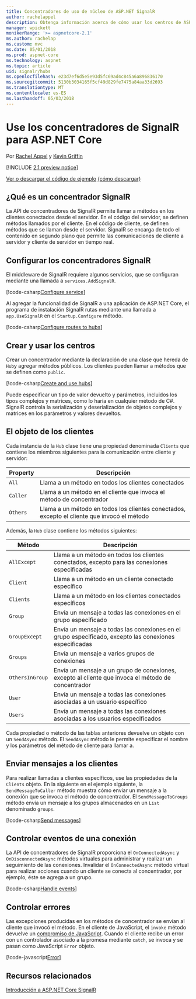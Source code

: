 ```yaml
---
title: Concentradores de uso de núcleo de ASP.NET SignalR
author: rachelappel
description: Obtenga información acerca de cómo usar los centros de ASP.NET Core SignalR.
manager: wpickett
monikerRange: '>= aspnetcore-2.1'
ms.author: rachelap
ms.custom: mvc
ms.date: 05/01/2018
ms.prod: aspnet-core
ms.technology: aspnet
ms.topic: article
uid: signalr/hubs
ms.openlocfilehash: e23d7ef6d5e5e93d5fc69ad4c845a6a896836170
ms.sourcegitcommit: 5130b3034165f5cf49d829fe7475a84aa33d2693
ms.translationtype: MT
ms.contentlocale: es-ES
ms.lasthandoff: 05/03/2018
---
```

# <a name="use-hubs-in-signalr-for-aspnet-core"></a>Use los concentradores de SignalR para ASP.NET Core

Por [Rachel Appel](https://twitter.com/rachelappel) y [Kevin Griffin](https://twitter.com/1kevgriff)

[!INCLUDE [2.1 preview notice](~/includes/2.1.md)]

[Ver o descargar el código de ejemplo](https://github.com/aspnet/Docs/tree/master/aspnetcore/signalr/hubs/sample/ ) [(cómo descargar)](xref:tutorials/index#how-to-download-a-sample)

## <a name="what-is-a-signalr-hub"></a>¿Qué es un concentrador SignalR

La API de concentradores de SignalR permite llamar a métodos en los clientes conectados desde el servidor. En el código del servidor, se definen métodos llamados por el cliente. En el código de cliente, se definen métodos que se llaman desde el servidor. SignalR se encarga de todo el contenido en segundo plano que permite las comunicaciones de cliente a servidor y cliente de servidor en tiempo real.

## <a name="configure-signalr-hubs"></a>Configurar los concentradores SignalR

El middleware de SignalR requiere algunos servicios, que se configuran mediante una llamada a `services.AddSignalR`.

[!code-csharp[Configure service](hubs/sample/startup.cs?range=37)]

Al agregar la funcionalidad de SignalR a una aplicación de ASP.NET Core, el programa de instalación SignalR rutas mediante una llamada a `app.UseSignalR` en el `Startup.Configure` método.

[!code-csharp[Configure routes to hubs](hubs/sample/startup.cs?range=56-59)]

## <a name="create-and-use-hubs"></a>Crear y usar los centros

Crear un concentrador mediante la declaración de una clase que hereda de `Hub`y agregar métodos públicos. Los clientes pueden llamar a métodos que se definen como `public`.

[!code-csharp[Create and use hubs](hubs/sample/hubs/chathub.cs?range=8-37)]

Puede especificar un tipo de valor devuelto y parámetros, incluidos los tipos complejos y matrices, como lo haría en cualquier método de C#. SignalR controla la serialización y deserialización de objetos complejos y matrices en los parámetros y valores devueltos.

## <a name="the-clients-object"></a>El objeto de los clientes

Cada instancia de la `Hub` clase tiene una propiedad denominada `Clients` que contiene los miembros siguientes para la comunicación entre cliente y servidor:

| Property | Descripción |
| ------ | ----------- |
| `All` | Llama a un método en todos los clientes conectados |
| `Caller` | Llama a un método en el cliente que invoca el método de concentrador |
| `Others` | Llama a un método en todos los clientes conectados, excepto el cliente que invocó el método |

Además, la `Hub` clase contiene los métodos siguientes:

| Método | Descripción |
| ------ | ----------- |
| `AllExcept` | Llama a un método en todos los clientes conectados, excepto para las conexiones especificadas |
| `Client` | Llama a un método en un cliente conectado específico |
| `Clients` | Llama a un método en los clientes conectados específicos |
| `Group` | Envía un mensaje a todas las conexiones en el grupo especificado  |
| `GroupExcept` | Envía un mensaje a todas las conexiones en el grupo especificado, excepto las conexiones especificadas |
| `Groups` | Envía un mensaje a varios grupos de conexiones  |
| `OthersInGroup` | Envía un mensaje a un grupo de conexiones, excepto al cliente que invoca el método de concentrador  |
| `User` | Envía un mensaje a todas las conexiones asociadas a un usuario específico |
| `Users` | Envía un mensaje a todas las conexiones asociadas a los usuarios especificados |

Cada propiedad o método de las tablas anteriores devuelve un objeto con un `SendAsync` método. El `SendAsync` método le permite especificar el nombre y los parámetros del método de cliente para llamar a.

## <a name="send-messages-to-clients"></a>Enviar mensajes a los clientes

Para realizar llamadas a clientes específicos, use las propiedades de la `Clients` objeto. En la siguiente en el ejemplo siguiente, la `SendMessageToCaller` método muestra cómo enviar un mensaje a la conexión que se invoca el método de concentrador. El `SendMessageToGroups` método envía un mensaje a los grupos almacenados en un `List` denominado `groups`.

[!code-csharp[Send messages](hubs/sample/hubs/chathub.cs?range=15-24)]

## <a name="handle-events-for-a-connection"></a>Controlar eventos de una conexión

La API de concentradores de SignalR proporciona el `OnConnectedAsync` y `OnDisconnectedAsync` métodos virtuales para administrar y realizar un seguimiento de las conexiones. Invalidar el `OnConnectedAsync` método virtual para realizar acciones cuando un cliente se conecta al concentrador, por ejemplo, éste se agrega a un grupo.

[!code-csharp[Handle events](hubs/sample/hubs/chathub.cs?range=26-36)]

## <a name="handle-errors"></a>Controlar errores

Las excepciones producidas en los métodos de concentrador se envían al cliente que invocó el método. En el cliente de JavaScript, el `invoke` método devuelve un [compromiso de JavaScript](https://developer.mozilla.org/docs/Web/JavaScript/Guide/Using_promises). Cuando el cliente recibe un error con un controlador asociado a la promesa mediante `catch`, se invoca y se pasan como JavaScript `Error` objeto.

[!code-javascript[Error](hubs/sample/wwwroot/js/chat.js?range=22)]

## <a name="related-resources"></a>Recursos relacionados

[Introducción a ASP.NET Core SignalR](xref:signalr/introduction)